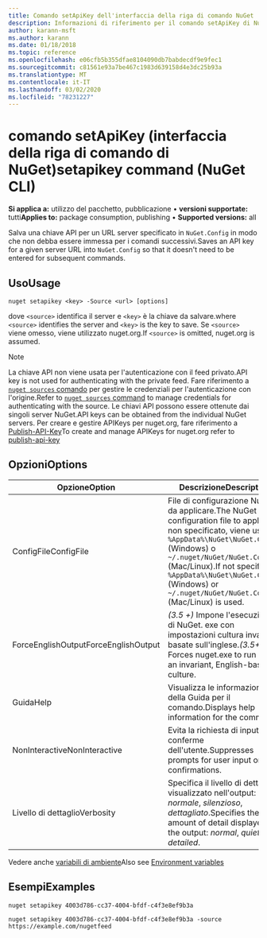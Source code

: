 ```yaml
---
title: Comando setApiKey dell'interfaccia della riga di comando NuGet
description: Informazioni di riferimento per il comando setApiKey di NuGet. exe
author: karann-msft
ms.author: karann
ms.date: 01/18/2018
ms.topic: reference
ms.openlocfilehash: e06cfb5b355dfae8104090db7babdecdf9e9fec1
ms.sourcegitcommit: c81561e93a7be467c1983d639158d4e3dc25b93a
ms.translationtype: MT
ms.contentlocale: it-IT
ms.lasthandoff: 03/02/2020
ms.locfileid: "78231227"
---
```

# <a name="setapikey-command-nuget-cli"></a><span data-ttu-id="64a1e-103">comando setApiKey (interfaccia della riga di comando di NuGet)</span><span class="sxs-lookup"><span data-stu-id="64a1e-103">setapikey command (NuGet CLI)</span></span>

<span data-ttu-id="64a1e-104">**Si applica a:** utilizzo del pacchetto, pubblicazione &bullet; **versioni supportate:** tutti</span><span class="sxs-lookup"><span data-stu-id="64a1e-104">**Applies to:** package consumption, publishing &bullet; **Supported versions:** all</span></span>

<span data-ttu-id="64a1e-105">Salva una chiave API per un URL server specificato in `NuGet.Config` in modo che non debba essere immessa per i comandi successivi.</span><span class="sxs-lookup"><span data-stu-id="64a1e-105">Saves an API key for a given server URL into `NuGet.Config` so that it doesn't need to be entered for subsequent commands.</span></span>

## <a name="usage"></a><span data-ttu-id="64a1e-106">Uso</span><span class="sxs-lookup"><span data-stu-id="64a1e-106">Usage</span></span>

```cli
nuget setapikey <key> -Source <url> [options]
```

<span data-ttu-id="64a1e-107">dove `<source>` identifica il server e `<key>` è la chiave da salvare.</span><span class="sxs-lookup"><span data-stu-id="64a1e-107">where `<source>` identifies the server and `<key>` is the key to save.</span></span> <span data-ttu-id="64a1e-108">Se `<source>` viene omesso, viene utilizzato nuget.org.</span><span class="sxs-lookup"><span data-stu-id="64a1e-108">If `<source>` is omitted, nuget.org is assumed.</span></span> 

> [!NOTE]
> <span data-ttu-id="64a1e-109">La chiave API non viene usata per l'autenticazione con il feed privato.</span><span class="sxs-lookup"><span data-stu-id="64a1e-109">API key is not used for authenticating with the private feed.</span></span> <span data-ttu-id="64a1e-110">Fare riferimento a [`nuget sources` comando](../cli-reference/cli-ref-sources.md) per gestire le credenziali per l'autenticazione con l'origine.</span><span class="sxs-lookup"><span data-stu-id="64a1e-110">Refer to [`nuget sources` command](../cli-reference/cli-ref-sources.md) to manage credentials for authenticating with the source.</span></span>
> <span data-ttu-id="64a1e-111">Le chiavi API possono essere ottenute dai singoli server NuGet.</span><span class="sxs-lookup"><span data-stu-id="64a1e-111">API keys can be obtained from the individual NuGet servers.</span></span> <span data-ttu-id="64a1e-112">Per creare e gestire APIKeys per nuget.org, fare riferimento a [Publish-API-Key](../../quickstart/includes/publish-api-key.md)</span><span class="sxs-lookup"><span data-stu-id="64a1e-112">To create and manage APIKeys for nuget.org refer to [publish-api-key](../../quickstart/includes/publish-api-key.md)</span></span>

## <a name="options"></a><span data-ttu-id="64a1e-113">Opzioni</span><span class="sxs-lookup"><span data-stu-id="64a1e-113">Options</span></span>

| <span data-ttu-id="64a1e-114">Opzione</span><span class="sxs-lookup"><span data-stu-id="64a1e-114">Option</span></span> | <span data-ttu-id="64a1e-115">Descrizione</span><span class="sxs-lookup"><span data-stu-id="64a1e-115">Description</span></span> |
| --- | --- |
| <span data-ttu-id="64a1e-116">ConfigFile</span><span class="sxs-lookup"><span data-stu-id="64a1e-116">ConfigFile</span></span> | <span data-ttu-id="64a1e-117">File di configurazione NuGet da applicare.</span><span class="sxs-lookup"><span data-stu-id="64a1e-117">The NuGet configuration file to apply.</span></span> <span data-ttu-id="64a1e-118">Se non specificato, viene usato `%AppData%\NuGet\NuGet.Config` (Windows) o `~/.nuget/NuGet/NuGet.Config` (Mac/Linux).</span><span class="sxs-lookup"><span data-stu-id="64a1e-118">If not specified, `%AppData%\NuGet\NuGet.Config` (Windows) or `~/.nuget/NuGet/NuGet.Config` (Mac/Linux) is used.</span></span>|
| <span data-ttu-id="64a1e-119">ForceEnglishOutput</span><span class="sxs-lookup"><span data-stu-id="64a1e-119">ForceEnglishOutput</span></span> | <span data-ttu-id="64a1e-120">*(3.5 +)* Impone l'esecuzione di NuGet. exe con impostazioni cultura invarianti basate sull'inglese.</span><span class="sxs-lookup"><span data-stu-id="64a1e-120">*(3.5+)* Forces nuget.exe to run using an invariant, English-based culture.</span></span> |
| <span data-ttu-id="64a1e-121">Guida</span><span class="sxs-lookup"><span data-stu-id="64a1e-121">Help</span></span> | <span data-ttu-id="64a1e-122">Visualizza le informazioni della Guida per il comando.</span><span class="sxs-lookup"><span data-stu-id="64a1e-122">Displays help information for the command.</span></span> |
| <span data-ttu-id="64a1e-123">NonInteractive</span><span class="sxs-lookup"><span data-stu-id="64a1e-123">NonInteractive</span></span> | <span data-ttu-id="64a1e-124">Evita la richiesta di input o conferme dell'utente.</span><span class="sxs-lookup"><span data-stu-id="64a1e-124">Suppresses prompts for user input or confirmations.</span></span> |
| <span data-ttu-id="64a1e-125">Livello di dettaglio</span><span class="sxs-lookup"><span data-stu-id="64a1e-125">Verbosity</span></span> | <span data-ttu-id="64a1e-126">Specifica il livello di dettaglio visualizzato nell'output: *normale*, *silenzioso*, *dettagliato*.</span><span class="sxs-lookup"><span data-stu-id="64a1e-126">Specifies the amount of detail displayed in the output: *normal*, *quiet*, *detailed*.</span></span> |

<span data-ttu-id="64a1e-127">Vedere anche [variabili di ambiente](cli-ref-environment-variables.md)</span><span class="sxs-lookup"><span data-stu-id="64a1e-127">Also see [Environment variables](cli-ref-environment-variables.md)</span></span>

## <a name="examples"></a><span data-ttu-id="64a1e-128">Esempi</span><span class="sxs-lookup"><span data-stu-id="64a1e-128">Examples</span></span>

```cli
nuget setapikey 4003d786-cc37-4004-bfdf-c4f3e8ef9b3a

nuget setapikey 4003d786-cc37-4004-bfdf-c4f3e8ef9b3a -source https://example.com/nugetfeed
```
